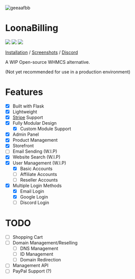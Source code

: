 ![geeaafbb](https://user-images.githubusercontent.com/28388670/172512382-81059cf6-c872-4a4c-a370-223f2d4d009c.png)

# LoonaBilling
<img src="https://img.shields.io/discord/887501133902385202?logo=discord&style=social"> <img src="https://img.shields.io/github/last-commit/Loona-cc/LoonaBilling?logo=github&style=social"> <img src="https://img.shields.io/github/workflow/status/Loona-cc/LoonaBilling/CodeQL?logo=github-sponsors&style=social">

[Installation](https://github.com/Loona-cc/LoonaBilling/wiki/Installation) / [Screenshots](https://github.com/Loona-cc/LoonaBilling/wiki/Screenshots) / [Discord](https://discord.gg/KTJNHyAh2e)

A WIP Open-source WHMCS alternative.

(Not yet recommended for use in a production environment)

# Features
- [x] Built with Flask
- [x] Lightweight
- [x] [Stripe](https://stripe.com) Support
- [x] Fully Modular Design
  - [x] Custom Module Support
- [x] Admin Panel
- [x] Product Management
- [x] Storefront
- [ ] Email Sending (W.I.P)
- [x] Website Search (W.I.P)
- [x] User Management (W.I.P)
  - [x] Basic Accounts
  - [ ] Affiliate Accounts
  - [ ] Reseller Accounts
- [x] Multiple Login Methods
  - [x] Email Login
  - [x] Google Login
  - [ ] Discord Login

# TODO
- [ ] Shopping Cart
- [ ] Domain Management/Reselling
  - [ ] DNS Management
  - [ ] ID Management
  - [ ] Domain Redirection
- [ ] Management API
- [ ] PayPal Support (?)

